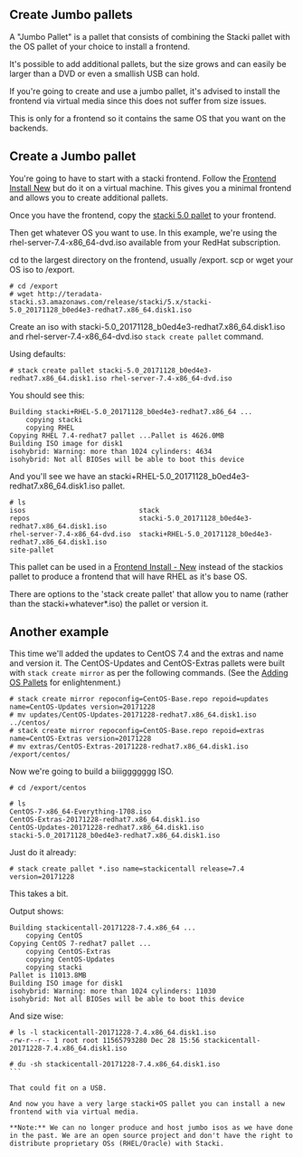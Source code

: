 ## Create Jumbo pallets

A "Jumbo Pallet" is a pallet that consists of combining the Stacki pallet with the OS pallet of your choice to install a frontend.

It's possible to add additional pallets, but the size grows and can easily be larger than a DVD or even a smallish USB can hold.

If you're going to create and use a jumbo pallet, it's advised to install the frontend via virtual media since this does not suffer from size issues.

This is only for a frontend so it contains the same OS that you want on the backends.

##  Create a Jumbo pallet

You're going to have to start with a stacki frontend. Follow the [Frontend Install New](Frontend-Install-New) but do it on a virtual machine. This gives you a minimal frontend and allows you to create additional pallets.

Once you have the frontend, copy the [stacki 5.0 pallet](http://teradata-stacki.s3.amazonaws.com/release/stacki/5.x/stacki-5.0_20171128_b0ed4e3-redhat7.x86_64.disk1.iso) to your frontend.

Then get whatever OS you want to use. In this example, we're using the rhel-server-7.4-x86_64-dvd.iso available from your RedHat subscription.

cd to the largest directory on the frontend, usually /export.
scp or wget your OS iso to /export.

```
# cd /export
# wget http://teradata-stacki.s3.amazonaws.com/release/stacki/5.x/stacki-5.0_20171128_b0ed4e3-redhat7.x86_64.disk1.iso
```

Create an iso with stacki-5.0_20171128_b0ed4e3-redhat7.x86_64.disk1.iso and rhel-server-7.4-x86_64-dvd.iso `stack create pallet` command.

Using defaults:

```
# stack create pallet stacki-5.0_20171128_b0ed4e3-redhat7.x86_64.disk1.iso rhel-server-7.4-x86_64-dvd.iso
```

You should see this:
```
Building stacki+RHEL-5.0_20171128_b0ed4e3-redhat7.x86_64 ...
	copying stacki
	copying RHEL
Copying RHEL 7.4-redhat7 pallet ...Pallet is 4626.0MB
Building ISO image for disk1
isohybrid: Warning: more than 1024 cylinders: 4634
isohybrid: Not all BIOSes will be able to boot this device
```
And you'll see we have an stacki+RHEL-5.0_20171128_b0ed4e3-redhat7.x86_64.disk1.iso pallet.

```
# ls
isos                            stack
repos                           stacki-5.0_20171128_b0ed4e3-redhat7.x86_64.disk1.iso
rhel-server-7.4-x86_64-dvd.iso  stacki+RHEL-5.0_20171128_b0ed4e3-redhat7.x86_64.disk1.iso
site-pallet
```

This pallet can be used in a [Frontend Install - New](Frontend-Install-New) instead of the stackios pallet to produce a frontend that will have RHEL as it's base OS.

There are options to the 'stack create pallet' that allow you to name (rather than the stacki+whatever*.iso) the pallet or version it.

## Another example

This time we'll added the updates to CentOS 7.4 and the extras and name and version it. The CentOS-Updates and CentOS-Extras pallets were built with `stack create mirror` as per the following commands. (See the [Adding OS Pallets](Adding-OS-Pallets) for enlightenment.)

```
# stack create mirror repoconfig=CentOS-Base.repo repoid=updates name=CentOS-Updates version=20171228
# mv updates/CentOS-Updates-20171228-redhat7.x86_64.disk1.iso ../centos/
# stack create mirror repoconfig=CentOS-Base.repo repoid=extras name=CentOS-Extras version=20171228
# mv extras/CentOS-Extras-20171228-redhat7.x86_64.disk1.iso /export/centos/
```

Now we're going to build a biiiggggggg ISO.
```
# cd /export/centos

# ls
CentOS-7-x86_64-Everything-1708.iso
CentOS-Extras-20171228-redhat7.x86_64.disk1.iso
CentOS-Updates-20171228-redhat7.x86_64.disk1.iso
stacki-5.0_20171128_b0ed4e3-redhat7.x86_64.disk1.iso
```

Just do it already:

```
# stack create pallet *.iso name=stackicentall release=7.4 version=20171228
```

This takes a bit.

Output shows:

```
Building stackicentall-20171228-7.4.x86_64 ...
	copying CentOS
Copying CentOS 7-redhat7 pallet ...
	copying CentOS-Extras
	copying CentOS-Updates
	copying stacki
Pallet is 11013.8MB
Building ISO image for disk1
isohybrid: Warning: more than 1024 cylinders: 11030
isohybrid: Not all BIOSes will be able to boot this device
```

And size wise:
````
# ls -l stackicentall-20171228-7.4.x86_64.disk1.iso
-rw-r--r-- 1 root root 11565793280 Dec 28 15:56 stackicentall-20171228-7.4.x86_64.disk1.iso

# du -sh stackicentall-20171228-7.4.x86_64.disk1.iso
```

That could fit on a USB.

And now you have a very large stacki+OS pallet you can install a new frontend with via virtual media.

**Note:** We can no longer produce and host jumbo isos as we have done in the past. We are an open source project and don't have the right to distribute proprietary OSs (RHEL/Oracle) with Stacki.
